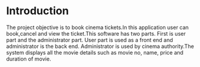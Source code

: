 #  Introduction
The project objective is to book cinema tickets.In this application user can book,cancel and view the ticket.This software has two parts. First is user part and the administrator part. User part is used as a front end and administrator is the back end. Administrator is used by cinema authority.The system displays all the movie details such as movie no, name, price and duration of movie.


